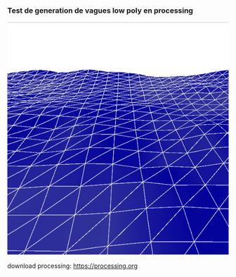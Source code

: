 ### Test de generation de vagues low poly en processing
![](./waves.png)


download processing: https://processing.org
